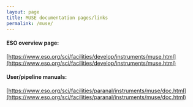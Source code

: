 ```yaml
---
layout: page
title: MUSE documentation pages/links
permalink: /muse/
---
```


#### ESO overview page:
[https://www.eso.org/sci/facilities/develop/instruments/muse.html](https://www.eso.org/sci/facilities/develop/instruments/muse.html)

#### User/pipeline manuals:
[https://www.eso.org/sci/facilities/paranal/instruments/muse/doc.html](https://www.eso.org/sci/facilities/paranal/instruments/muse/doc.html)


